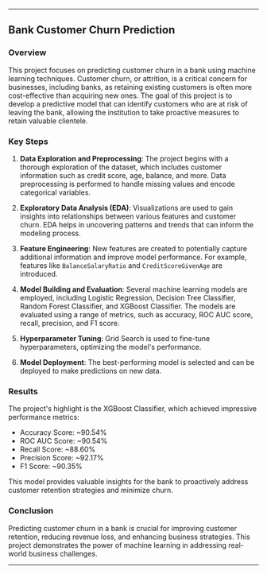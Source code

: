 
---

## Bank Customer Churn Prediction

### Overview

This project focuses on predicting customer churn in a bank using machine learning techniques. Customer churn, or attrition, is a critical concern for businesses, including banks, as retaining existing customers is often more cost-effective than acquiring new ones. The goal of this project is to develop a predictive model that can identify customers who are at risk of leaving the bank, allowing the institution to take proactive measures to retain valuable clientele.

### Key Steps

1. **Data Exploration and Preprocessing**: The project begins with a thorough exploration of the dataset, which includes customer information such as credit score, age, balance, and more. Data preprocessing is performed to handle missing values and encode categorical variables.

2. **Exploratory Data Analysis (EDA)**: Visualizations are used to gain insights into relationships between various features and customer churn. EDA helps in uncovering patterns and trends that can inform the modeling process.

3. **Feature Engineering**: New features are created to potentially capture additional information and improve model performance. For example, features like `BalanceSalaryRatio` and `CreditScoreGivenAge` are introduced.

4. **Model Building and Evaluation**: Several machine learning models are employed, including Logistic Regression, Decision Tree Classifier, Random Forest Classifier, and XGBoost Classifier. The models are evaluated using a range of metrics, such as accuracy, ROC AUC score, recall, precision, and F1 score.

5. **Hyperparameter Tuning**: Grid Search is used to fine-tune hyperparameters, optimizing the model's performance.

6. **Model Deployment**: The best-performing model is selected and can be deployed to make predictions on new data.

### Results

The project's highlight is the XGBoost Classifier, which achieved impressive performance metrics:

- Accuracy Score: ~90.54%
- ROC AUC Score: ~90.54%
- Recall Score: ~88.60%
- Precision Score: ~92.17%
- F1 Score: ~90.35%

This model provides valuable insights for the bank to proactively address customer retention strategies and minimize churn.

### Conclusion

Predicting customer churn in a bank is crucial for improving customer retention, reducing revenue loss, and enhancing business strategies. This project demonstrates the power of machine learning in addressing real-world business challenges.

---
